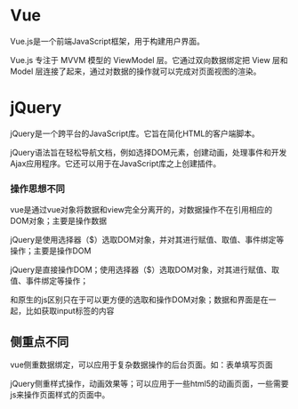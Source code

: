 # Vue

Vue.js是一个前端JavaScript框架，用于构建用户界面。

Vue.js 专注于 MVVM 模型的 ViewModel 层。它通过双向数据绑定把 View 层和 Model 层连接了起来，通过对数据的操作就可以完成对页面视图的渲染。



# jQuery

jQuery是一个跨平台的JavaScript库。它旨在简化HTML的客户端脚本。

jQuery语法旨在轻松导航文档，例如选择DOM元素，创建动画，处理事件和开发Ajax应用程序。它还可以用于在JavaScript库之上创建插件。



### 操作思想不同

vue是通过vue对象将数据和view完全分离开的，对数据操作不在引用相应的DOM对象；主要是操作数据

jQuery是使用选择器（$）选取DOM对象，并对其进行赋值、取值、事件绑定等操作；主要是操作DOM

jQuery是直接操作DOM；使用选择器（$）选取DOM对象，对其进行赋值、取值、事件绑定等操作；

和原生的js区别只在于可以更方便的选取和操作DOM对象；数据和界面是在一起，比如获取input标签的内容



## 侧重点不同

vue侧重数据绑定，可以应用于复杂数据操作的后台页面。如：表单填写页面

jQuery侧重样式操作，动画效果等；可以应用于一些html5的动画页面，一些需要js来操作页面样式的页面中。

